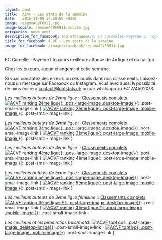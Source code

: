 ```yaml
---
layout: post
title:  ACVF - Les stats de la semaine
date:   2016-11-09 14:20:00 +0200
image: resumeACVF0911.jpg
image-mobile: resumeACVF0911-mobile.jpg
categories: news acvf
description_for_facebook: Top attaque&#58; FC Corcelles-Payerne 1. Top buteurs&#58; Bajrami Valjon, Veselin Georgiev, Joao Fernando Da Silva, Fabio Jorge Pinto, Myriam Furrer 
title_for_facebook: ACVF - Les stats de la semaine
image_for_facebook: /images/facebook/resumeACVF0911.jpg
---
```

FC Corcelles-Payerne I toujours meilleure attaque de 4e ligue et du canton.

Chez les buteurs, aucun changement cette semaine.

Si vous constatez des erreurs ou des oublis dans nos classements. Laissez-nous un message sur Facebook ou Instagram. Vous avez aussi la possiblité de nous écrire à contact@footstats.ch ou par whatsapp au +41774502373.

_Les meilleurs buteurs de 2ème ligue_ :: [Classements complets]({{site.url}}/acvf/2eme-ligue)
[![ACVF ranking 2ème ligue]({{site.url}}/images/posts/rankings/resumeACVF20911.jpg){: .post-large-image .desktop-image }]({{site.url}}/images/posts/rankings/resumeACVF20911.jpg){: .post-small-image-link }
[![ACVF ranking 2ème ligue]({{site.url}}/images/posts/rankings/resumeACVF20911-mobile.jpg){: .post-large-image .mobile-image }]({{site.url}}/images/posts/rankings/resumeACVF20911-mobile.jpg){: .post-small-image-link }

_Les meilleurs buteurs de 3ème ligue_ :: [Classements complets]({{site.url}}/acvf/3eme-ligue)
[![ACVF ranking 3ème ligue]({{site.url}}/images/posts/rankings/resumeACVF30911.jpg){: .post-large-image .desktop-image}]({{site.url}}/images/posts/rankings/resumeACVF30911.jpg){: .post-small-image-link }
[![ACVF ranking 3ème ligue]({{site.url}}/images/posts/rankings/resumeACVF30911-mobile.jpg){: .post-large-image .mobile-image }]({{site.url}}/images/posts/rankings/resumeACVF30911-mobile.jpg){: .post-small-image-link }

_Les meilleurs buteurs de 4ème ligue_ :: [Classements complets]({{site.url}}/acvf/4eme-ligue)
[![ACVF ranking 4ème ligue]({{site.url}}/images/posts/rankings/resumeACVF40911.jpg){: .post-large-image .desktop-image}]({{site.url}}/images/posts/rankings/resumeACVF40911.jpg){: .post-small-image-link }
[![ACVF ranking 4ème ligue]({{site.url}}/images/posts/rankings/resumeACVF40911-mobile.jpg){: .post-large-image .mobile-image }]({{site.url}}/images/posts/rankings/resumeACVF40911-mobile.jpg){: .post-small-image-link }

_Les meilleurs buteurs de 5ème ligue_ :: [Classements complets]({{site.url}}/acvf/5eme-ligue)
[![ACVF ranking 5ème ligue]({{site.url}}/images/posts/rankings/resumeACVF50911.jpg){: .post-large-image .desktop-image}]({{site.url}}/images/posts/rankings/resumeACVF50911.jpg){: .post-small-image-link }
[![ACVF ranking 5ème ligue]({{site.url}}/images/posts/rankings/resumeACVF50911-mobile.jpg){: .post-large-image .mobile-image }]({{site.url}}/images/posts/rankings/resumeACVF50911-mobile.jpg){: .post-small-image-link }

_Les meilleurs buteurs de 3ème ligue féminine_ :: [Classements complets]({{site.url}}/acvf/3eme-ligue-feminine)
[![ACVF ranking 3ème ligue F]({{site.url}}/images/posts/rankings/resumeACVF300911.jpg){: .post-large-image .desktop-image}]({{site.url}}/images/posts/rankings/resumeACVF300911.jpg){: .post-small-image-link }
[![ACVF ranking 3ème ligue F]({{site.url}}/images/posts/rankings/resumeACVF300911-mobile.jpg){: .post-large-image .mobile-image }]({{site.url}}/images/posts/rankings/resumeACVF300911-mobile.jpg){: .post-small-image-link }

_Les meilleurs et les pires ratios buts/match_
[![ACVF topflop]({{site.url}}/images/posts/topflop/ACVF0911.jpg){: .post-large-image .desktop-image}]({{site.url}}/images/posts/topflop/ACVF0911.jpg){: .post-small-image-link }
[![ACVF topflop]({{site.url}}/images/posts/topflop/ACVF0911.jpg){: .post-large-image .mobile-image }]({{site.url}}/images/posts/topflop/ACVF0911.jpg){: .post-small-image-link }